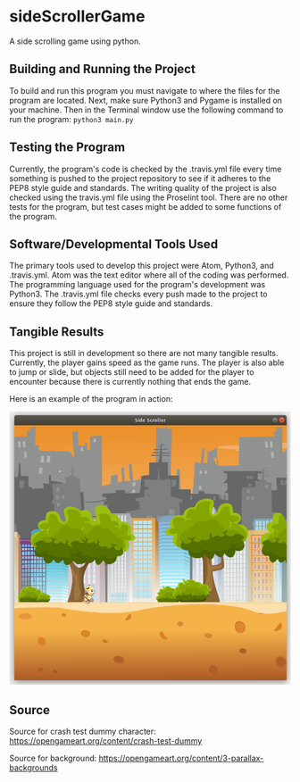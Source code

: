 # sideScrollerGame
A side scrolling game using python.

## Building and Running the Project
To build and run this program you must navigate to where the files for the program are located. Next, make sure Python3 and Pygame is installed on your machine. Then in the Terminal window use the following command to run the program: `python3 main.py`

## Testing the Program
Currently, the program's code is checked by the .travis.yml file every time something is pushed to the project repository to see if it adheres to the PEP8 style guide and standards. The writing quality of the project is also checked using the travis.yml file using the Proselint tool. There are no other tests for the program, but test cases might be added to some functions of the program.

## Software/Developmental Tools Used
The primary tools used to develop this project were Atom, Python3, and .travis.yml. Atom was the text editor where all of the coding was performed. The programming language used for the program's development was Python3. The .travis.yml file checks every push made to the project to ensure they follow the PEP8 style guide and standards.

## Tangible Results
This project is still in development so there are not many tangible results. Currently, the player gains speed as the game runs. The player is also able to jump or slide, but objects still need to be added for the player to encounter because there is currently nothing that ends the game.

Here is an example of the program in action:

![Logo](images/example.png)

## Source
Source for crash test dummy character: https://opengameart.org/content/crash-test-dummy

Source for background: https://opengameart.org/content/3-parallax-backgrounds
